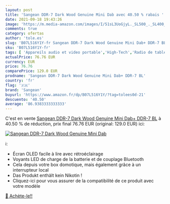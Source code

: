 ```yaml
---
layout: post
title: 'Sangean DDR-7 Dark Wood Genuine Mini Dab avec 40.50 % rabais '
date: 2021-09-18 19:43:26
image: 'https://m.media-amazon.com/images/I/51sL3UoGjyL._SL500_._SL400_.jpg'
comments: true
category: ofertas
author: 'tole.es'
slug: 'B07L516Y1Y-fr Sangean DDR-7 Dark Wood Genuine Mini Dab+ DDR-7 BL'
sku: 'B07L516Y1Y-fr'
tags: [ 'Appareils audio et video portable','High-Tech','Radio de table','Radio et radio-réveil','Radio portables','Univers Hi-Fi','sangean', ]
actualPrice: 76.76 EUR
currency: EUR
price: 76.76
comparePrice: 129.0 EUR
prodname: 'Sangean DDR-7 Dark Wood Genuine Mini Dab+ DDR-7 BL'
country: 'fr'
flag: '🇫🇷'
brand: 'Sangean'
buyurl: 'https://www.amazon.fr/dp/B07L516Y1Y/?tag=tolees0d-21'
descuento: '40.50'
average: '86.9383333333333'
---
```


C'est en vente [Sangean DDR-7 Dark Wood Genuine Mini Dab+ DDR-7 BL](https://www.amazon.fr/dp/B07L516Y1Y/?tag=tolees0d-21)  à  40.50 % de réduction, prix final  76.76 EUR (original: 129.0 EUR) ici:

[![Sangean DDR-7 Dark Wood Genuine Mini Dab](https://m.media-amazon.com/images/I/51sL3UoGjyL._SL500_._SL400_.jpg)](https://www.amazon.fr/dp/B07L516Y1Y/?tag=tolees0d-21)

ℹ️:

- Écran OLED facile à lire avec rétroéclairage
- Voyants LED de charge de la batterie et de couplage Bluetooth
- Cela depuis votre box domotique, mais également grâce à un interrupteur local
- Das Produkt enthält kein Nikotin !
- Cliquez-ici pour vous assurer de la compatibilité de ce produit avec votre modèle

[🛒 Achète-le!!](https://www.amazon.fr/dp/B07L516Y1Y/?tag=tolees0d-21)
